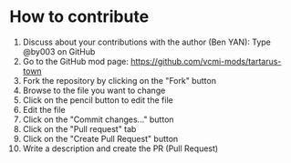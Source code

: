 # How to contribute

1. Discuss about your contributions with the author (Ben YAN): Type @by003 on GitHub
2. Go to the GitHub mod page: https://github.com/vcmi-mods/tartarus-town
3. Fork the repository by clicking on the "Fork" button
4. Browse to the file you want to change
5. Click on the pencil button to edit the file
6. Edit the file
7. Click on the "Commit changes..." button
8. Click on the "Pull request" tab
9. Click on the "Create Pull Request" button
10. Write a description and create the PR (Pull Request)